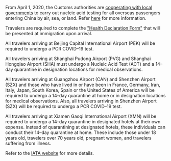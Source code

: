 From April 1, 2020,  the Customs authorities are [cooperating with local governments](http://www.gov.cn/xinwen/2020-04/06/content_5499662.htm) to carry out nucleic acid testing for all overseas passengers entering China by air, sea, or land. Refer [here](https://www.china-briefing.com/news/wp-content/uploads/2020/05/Travel-_-Entry-Policy-By-Province-As-of-May-24.jpg) for more information. 

Travelers are required to complete the ["Health Declaration Form"](http://health.customsapp.com/) that will be presented at immigration upon arrival. 

All travelers arriving at Beijing Capital International Airport (PEK) will be required to undergo a PCR COVID–19 test. 

All travelers arriving at Shanghai Pudong Airport (PVG) and Shanghai Hongqiao Airport (SHA) must undergo a Nucleic Acid Test (ACT) and a 14–day quarantine in designation locations for medical observations. 

All travelers arriving at Guangzhou Airport (CAN) and Shenzhen Airport (SZX) and those who have lived in or have been in France, Germany, Iran, Italy, Japan, South Korea, Spain or the United States of America will be required to undergo a 14–day quarantine at home or in designation locations for medical observations. Also, all travelers arriving in Shenzhen Airport (SZX) will be required to undergo a PCR COVID–19 test. 

All travelers arriving at Xiamen Gaoqi International Airport (XMN) will be required to undergo a 14–day quarantine in designated hotels at their own expense. Instead of quarantining at designated hotels, these individuals can conduct their 14–day quarantine at home. These include those under 18 years old, travelers over 70 years old, pregnant women, and travelers suffering from illness.

Refer to the [IATA website](https://www.iatatravelcentre.com/international-travel-document-news/1580226297.htm) for more details.

